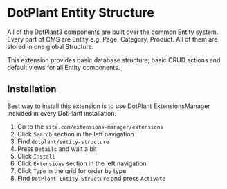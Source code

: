 # DotPlant Entity Structure
All of the DotPlant3 components are built over the common Entity system.
Every part of CMS are Entity e.g. Page, Category, Product. All of them are stored in one global Structure.

This extension provides basic database structure, basic CRUD actions and default views for all Entity components.

## Installation

Best way to install this extension is to use DotPlant ExtensionsManager included in every DotPlant installation.

1. Go to the `site.com/extensions-manager/extensions`
2. Click `Search` section in the left navigation
3. Find `dotplant/entity-structure`
4. Press `Details` and wait a bit
5. Click `Install`
6. Click `Extensions` section in the left navigation
7. Click `Type` in the grid for order by type
8. Find `DotPlant Entity Structure` and press `Activate`
